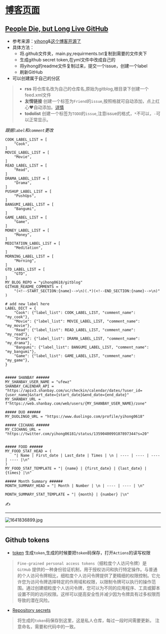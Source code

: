 # [博客页面](https://github.com/dululu/Blogs/issues/1)

## [People Die, but Long Live GitHub](https://laike9m.com/blog/people-die-but-long-live-github,122/)
- 参考来源：[yihong](https://github.com/yihong0618/gitblog/issues/209)&[这个博客开源了](https://github.com/yihong0618/gitblog/issues/177)
- 具体方法：
  - 将.github文件夹，main.py,requirments.txt复制到需要的文件夹下
  - 生成github secret token,在yml文件中改成自己的
  - 将yihong的readme文件复制过来，提交一个issue，创建一个label
  - 刷新GitHub
- 可以创建属于自己的分区
> - **rss** 将仓库名改为自己的仓库名,原始为gitblog,根目录下创建一个feed.xml文件
> - **友情链接** 创建一个标签为`Friend`的`issue`,按照格就可自动添加，点上红心❤自动添加。[详情](https://github.com/yihong0618/gitblog/issues/217)
>- **todolist** 创建一个标签为`TODO`的`issue`,注意issue的格式，`*`不可以，`-`可以正常显示。

*跟据`label`和`comment`更改*

```
COOK_LABEL_LIST = [
    "Cook",
]
MOVIE_LABEL_LIST = [
    "Movie",
]
READ_LABEL_LIST = [
    "Read",
]
DRAMA_LABEL_LIST = [
    "Drama",
]
PUSHUP_LABEL_LIST = [
    "PushUps",
]
BANGUMI_LABEL_LIST = [
    "Bangumi",
]
GAME_LABEL_LIST = [
    "Game",
]
MONEY_LABEL_LIST = [
    "Money",
]
MEDITATION_LABEL_LIST = [
    "Meditation",
]
MORNING_LABEL_LIST = [
    "Morning",
]
GTD_LABEL_LIST = [
    "GTD",
]
MY_BLOG_REPO = "yihong0618/gitblog"
GITHUB_README_COMMENTS = (
    "(<!--START_SECTION:{name}-->\n)(.*)(<!--END_SECTION:{name}-->\n)"
)

# add new label here
LABEL_DICT = {
    "Cook": {"label_list": COOK_LABEL_LIST, "comment_name": "my_cook"},
    "Movie": {"label_list": MOVIE_LABEL_LIST, "comment_name": "my_movie"},
    "Read": {"label_list": READ_LABEL_LIST, "comment_name": "my_read"},
    "Drama": {"label_list": DRAMA_LABEL_LIST, "comment_name": "my_drama"},
    "Bangumi": {"label_list": BANGUMI_LABEL_LIST, "comment_name": "my_bangumi"},
    "Game": {"label_list": GAME_LABEL_LIST, "comment_name": "my_game"},
}


##### SHANBAY ######
MY_SHANBAY_USER_NAME = "ufewz"
SHANBAY_CALENDAR_API = "https://apiv3.shanbay.com/uc/checkin/calendar/dates/?user_id={user_name}&start_date={start_date}&end_date={end_date}"
MY_SHANBAY_URL = f"https://web.shanbay.com/web/users/{MY_SHANBAY_USER_NAME}/zone"

##### DUO ######
MY_DUOLINGO_URL = "https://www.duolingo.com/profile/yihong0618"

##### CICHANG ######
MY_CICHANG_URL = "https://twitter.com/yihong06181/status/1359040099107897344?s=20"


##### FOOD ######
MY_FOOD_STAT_HEAD = (
    "| Name | First_date | Last_date | Times | \n | ---- | ---- | ---- | ---- |\n"
)
MY_FOOD_STAT_TEMPLATE = "| {name} | {first_date} | {last_date} | {times} |\n"

##### Month Summary ######
MONTH_SUMMARY_HEAD = "| Month | Number | \n | ---- | ---- | \n"

MONTH_SUMMARY_STAT_TEMPLATE = "| {month} | {number} |\n"
```
✍️
 

---

![1641836899.jpg](https://github.com/dululu/notes/assets/64392262/b2e2773e-9bd1-447d-bd9b-03dd2d328e45)



---

## Github tokens
- [token](https://github.com/settings/tokens?type=beta)
生成`token`,生成的时候要把`token`码保存，打开`Actions`的读写权限
>`Fine-grained personal access tokens`（细粒度个人访问令牌）是 `GitHub` 提供的一种身份验证机制，用于授权访问和执行特定操作。与普通的个人访问令牌相比，细粒度个人访问令牌提供了更精细的权限控制。它允许您为访问令牌选择特定的作用域和权限，以限制令牌可以执行的操作范围。通过创建细粒度个人访问令牌，您可以为不同的应用程序、工具或脚本设置不同的访问权限。这样可以提高安全性并减少因为令牌具有过多权限而导致的潜在风险。
- [Repository secrets](https://github.com/dululu/notes/settings/secrets/actions)
>将生成的`token`码保存到这里，这是私人仓库，每过一段时间需要更新。
注意命名，需要和代码中的一致。